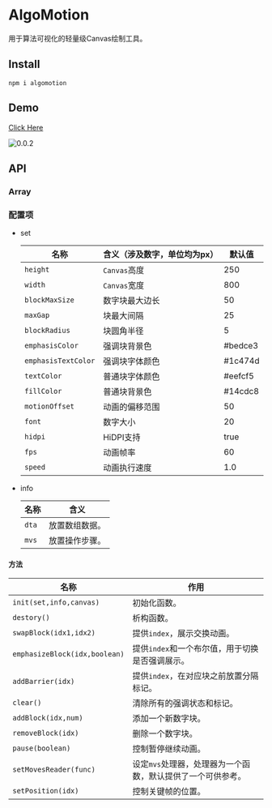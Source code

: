 # AlgoMotion

用于算法可视化的轻量级Canvas绘制工具。

## Install

```
npm i algomotion
```

## Demo

[Click Here](https://nicerwang.github.io/Algomotion/demo.html)

![0.0.2](https://pictures-nicerwang-1256891306.cos.ap-beijing.myqcloud.com//img0.0.2.gif)

## API

### Array

### 配置项

* set

  | 名称                | 含义（涉及数字，单位均为px） | 默认值  |
  | ------------------- | ---------------------------- | ------- |
  | `height`            | `Canvas`高度                 | 250     |
  | `width`             | `Canvas`宽度                 | 800     |
  | `blockMaxSize`      | 数字块最大边长               | 50      |
  | `maxGap`            | 块最大间隔                   | 25      |
  | `blockRadius`       | 块圆角半径                   | 5       |
  | `emphasisColor`     | 强调块背景色                 | #bedce3 |
  | `emphasisTextColor` | 强调块字体颜色               | #1c474d |
  | `textColor`         | 普通块字体颜色               | #eefcf5 |
  | `fillColor`         | 普通块背景色                 | #14cdc8 |
  | `motionOffset`      | 动画的偏移范围               | 50      |
  | `font`              | 数字大小                     | 20      |
  | `hidpi`             | HiDPI支持                    | true    |
  | `fps`               | 动画帧率                     | 60      |
  | `speed`             | 动画执行速度                 | 1.0     |

* info

  | 名称  | 含义           |
  | ----- | -------------- |
  | `dta` | 放置数组数据。 |
  | `mvs` | 放置操作步骤。 |

#### 方法

| 名称                          | 作用                                                        |
| ----------------------------- | ----------------------------------------------------------- |
| `init(set,info,canvas)`       | 初始化函数。                                                |
| `destory()`                   | 析构函数。                                                  |
| `swapBlock(idx1,idx2)`        | 提供`index`，展示交换动画。                                 |
| `emphasizeBlock(idx,boolean)` | 提供`index`和一个布尔值，用于切换是否强调展示。             |
| `addBarrier(idx)`             | 提供`index`，在对应块之前放置分隔标记。                     |
| `clear()`                     | 清除所有的强调状态和标记。                                  |
| `addBlock(idx,num)`           | 添加一个新数字块。                                          |
| `removeBlock(idx)`            | 删除一个数字块。                                            |
| `pause(boolean)`              | 控制暂停继续动画。                                          |
| `setMovesReader(func)`        | 设定`mvs`处理器，处理器为一个函数，默认提供了一个可供参考。 |
| `setPosition(idx)`            | 控制关键帧的位置。                                          |

